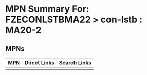 



# MPN Summary For: FZECONLSTBMA22 > con-lstb : MA20-2

## MPNs
  

|MPN|Direct Links|Search Links|
| :--- | :--- | :--- |
||||
